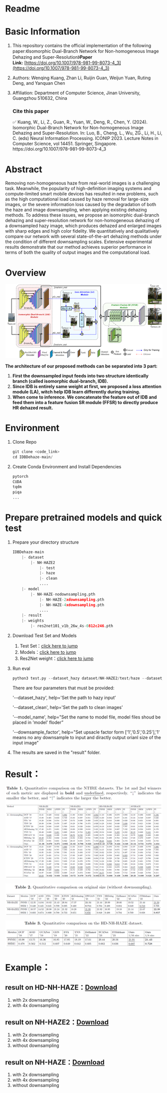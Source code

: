 # Readme

# ****Basic Information****

1. This repository contains the official implementation of the following paper:《Isomorphic Dual-Branch Network for Non-homogeneous Image Dehazing and Super-Resolution》**Paper Link:** [https://doi.org/10.1007/978-981-99-8073-4_3](https://doi.org/10.1007/978-981-99-8073-4_3)
2. Authors: Wenqing Kuang, Zhan Li, Ruijin Guan, Weijun Yuan, Ruting Deng, and Yanquan Chen
3. Affiliation: Department of Computer Science, Jinan University, Guangzhou 510632, China
    
    ### Cite this paper
    
    <aside>
    ✅ Kuang, W., Li, Z., Guan, R., Yuan, W., Deng, R., Chen, Y. (2024). Isomorphic Dual-Branch Network for Non-homogeneous Image Dehazing and Super-Resolution. In: Luo, B., Cheng, L., Wu, ZG., Li, H., Li, C. (eds) Neural Information Processing. ICONIP 2023. Lecture Notes in Computer Science, vol 14451. Springer, Singapore. https://doi.org/10.1007/978-981-99-8073-4_3
    
    </aside>
    

# Abstract

Removing non-homogeneous haze from real-world images is a challenging task. Meanwhile, the popularity of high-definition imaging systems and compute-limited smart mobile devices has resulted in new problems, such as the high computational load caused by haze removal for large-size images, or the severe information loss caused by the degradation of both the haze and image downsampling, when applying existing dehazing methods. To address these issues, we propose an isomorphic dual-branch dehazing and super-resolution network for non-homogeneous dehazing of a downsampled hazy image, which produces dehazed and enlarged images with sharp edges and high color fidelity. We quantitatively and qualitatively compare our network with several state-of-the-art dehazing methods under the condition of different downsampling scales. Extensive experimental results demonstrate that our method achieves superior performance in terms of both the quality of output images and the computational load.

# Overview

![img0](Readme/img0.png)

**The architecture of our proposed methods can be separated into 3 part:**

1. **First the downsampled input feeds into two structure identically branch (called isomorphic dual-branch, IDB).**
2. **Since IDB is entirely same weight at first, we proposed a loss attention module (LA), witch help IDB learn differently during training.**
3. **When come to inference. We concatenate the feature out of IDB and feed them into a feature fusion SR module (FFSR) to directly produce HR dehazed result.**

# Environment

1. Clone Repo
    
    ```python
    git clone <code_link>
    cd IDBDehaze-main/
    
    ```
    
2. Create Conda Environment and Install Dependencies
    
    ```python
    pytorch
    CUDA
    tqdm
    piqa
    ...
    ```
    

# **Prepare pretrained models and quick test**

1. Prepare your directory structure
    
    ```python
    IDBDehaze-main
        |- dataset
            |- NH-HAZE2
                |- test
                |- haze
                |- clean
                ....
        |- model
            |- NH-HAZE-nodownsampling.pth
                |- NH-HAZE-2xdownsampling.pth
                |- NH-HAZE-4xdownsampling.pth
                ....
        |- result
        |- weights
            |- res2net101_v1b_26w_4s-0812c246.pth
    ```
    
2. Download Test Set and Models
    1. Test Set：[click here to jump](dataset)
    2. Models：[click here to jump](model)
    3. Res2Net weight：[click here to jump](weights)
3. Run eval
    
    ```python
    python3 test.py --dataset_hazy dataset/NH-HAZE2/test/haze --dataset_clean dataset/NH-HAZE2/test/gt --model_name NH-HAZE2-nodownsampling --downsample_factor 1
    ```
    
    There are four parameters that must be provided:
    
    '--dataset_hazy', help='Set the path to hazy input’
    
    '--dataset_clean', help='Set the path to clean images’
    
    '--model_name', help="Set the name to model file, model files shoud be placed in 'model' floder”
    
    '--downsample_factor', help="Set upsacle factor form ['1','0.5','0.25'],'1' means no any downsample to input and diractly output orianl size of the input image”
    
4. The results are saved in the "result" folder.

# Result：

![img1](Readme/img1.png)

![img2](Readme/img2.png)

![img3](Readme/img3.png)

# Example：

## result on HD-NH-HAZE：[Download](example/HD-NH-HAZE.zip)

1. with 2x downsampling
2. with 4x downsampling

## result on NH-HAZE2：[Download](example/NH-HAZE2.zip)

1. with 2x downsampling
2. with 4x downsampling
3. without downsampling

## result on NH-HAZE：[Download](example/NH-HAZE.zip)

1. with 2x downsampling
2. with 4x downsampling
3. without downsampling